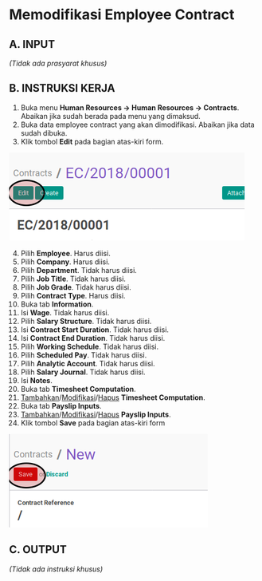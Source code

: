 # Memodifikasi Employee Contract

## A. INPUT

*(Tidak ada prasyarat khusus)*

## B. INSTRUKSI KERJA

1. Buka menu **Human Resources -> Human Resources -> Contracts**. Abaikan jika sudah berada pada menu yang dimaksud.
2. Buka data employee contract yang akan dimodifikasi. Abaikan jika data sudah dibuka.
3. Klik tombol **Edit** pada bagian atas-kiri form.

![](../../img/employee-contract/tombol-edit.png)

4. Pilih **Employee**. Harus diisi.
5. Pilih **Company**. Harus diisi.
6. Pilih **Department**. Tidak harus diisi.
7. Pilih **Job Title**. Tidak harus diisi.
8. Pilih **Job Grade**. Tidak harus diisi.
9. Pilih **Contract Type**. Harus diisi.
10. Buka tab **Information**.
11. Isi **Wage**. Tidak harus diisi.
12. Pilih **Salary Structure**. Tidak harus diisi.
13. Isi **Contract Start Duration**. Tidak harus diisi.
14. Isi **Contract End Duration**. Tidak harus diisi.
15. Pilih **Working Schedule**. Tidak harus diisi.
16. Pilih **Scheduled Pay**. Tidak harus diisi.
17. Pilih **Analytic Account**. Tidak harus diisi.
18. Pilih **Salary Journal**. Tidak harus diisi.
19. Isi **Notes**.
20. Buka tab **Timesheet Computation**.
21. <a name="l21">[Tambahkan](./menambah-timesheet-computation.md)/[Modifikasi](./modifikasi-timesheet-computation.md)/[Hapus](./menghapus-timesheet-computation.md)</a> **Timesheet Computation**.
22. Buka tab **Payslip Inputs**.
23. <a name="l23">[Tambahkan](./menambah-payslip-input.md)/[Modifikasi](./modifikasi-payslip-input.md)/[Hapus](./hapus-payslip-input.md)</a> **Payslip Inputs**.
24. Klik tombol **Save** pada bagian atas-kiri form

![](../../img/employee-contract/tombol-simpan.png)

## C. OUTPUT

*(Tidak ada instruksi khusus)*
